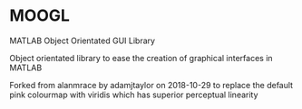 # MOOGL
MATLAB Object Orientated GUI Library

Object orientated library to ease the creation of graphical interfaces in MATLAB

Forked from alanmrace by adamjtaylor on 2018-10-29 to replace the default pink colourmap with viridis which has superior perceptual linearity

